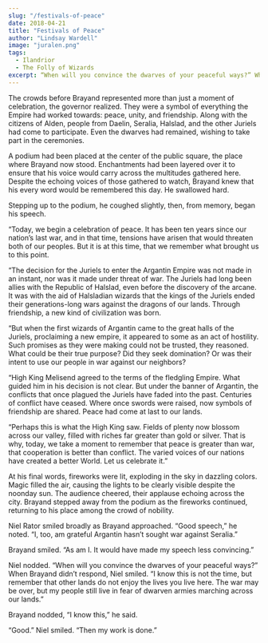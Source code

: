 ```yaml
---
slug: "/festivals-of-peace"
date: 2018-04-21
title: "Festivals of Peace"
author: "Lindsay Wardell"
image: "juralen.png"
tags:
  - Ilandrior
  - The Folly of Wizards
excerpt: “When will you convince the dwarves of your peaceful ways?” When Brayand didn’t respond, Niel smiled. “I know this is not the time, but remember that other lands do not enjoy the lives you live here. The war may be over, but my people still live in fear of dwarven armies marching across our lands.”
---
```

The crowds before Brayand represented more than just a moment of celebration, the governor realized. They were a symbol of everything the Empire had worked towards: peace, unity, and friendship. Along with the citizens of Alden, people from Daelin, Seralia, Halslad, and the other Juriels had come to participate. Even the dwarves had remained, wishing to take part in the ceremonies.

A podium had been placed at the center of the public square, the place where Brayand now stood. Enchantments had been layered over it to ensure that his voice would carry across the multitudes gathered here. Despite the echoing voices of those gathered to watch, Brayand knew that his every word would be remembered this day. He swallowed hard.

Stepping up to the podium, he coughed slightly, then, from memory, began his speech.

“Today, we begin a celebration of peace. It has been ten years since our nation’s last war, and in that time, tensions have arisen that would threaten both of our peoples. But it is at this time, that we remember what brought us to this point.

“The decision for the Juriels to enter the Argantin Empire was not made in an instant, nor was it made under threat of war. The Juriels had long been allies with the Republic of Halslad, even before the discovery of the arcane. It was with the aid of Halsladian wizards that the kings of the Juriels ended their generations-long wars against the dragons of our lands. Through friendship, a new kind of civilization was born.

“But when the first wizards of Argantin came to the great halls of the Juriels, proclaiming a new empire, it appeared to some as an act of hostility. Such promises as they were making could not be trusted, they reasoned. What could be their true purpose? Did they seek domination? Or was their intent to use our people in war against our neighbors?

“High King Melisend agreed to the terms of the fledgling Empire. What guided him in his decision is not clear. But under the banner of Argantin, the conflicts that once plagued the Juriels have faded into the past. Centuries of conflict have ceased. Where once swords were raised, now symbols of friendship are shared. Peace had come at last to our lands.

“Perhaps this is what the High King saw. Fields of plenty now blossom across our valley, filled with riches far greater than gold or silver. That is why, today, we take a moment to remember that peace is greater than war, that cooperation is better than conflict. The varied voices of our nations have created a better World. Let us celebrate it.”

At his final words, fireworks were lit, exploding in the sky in dazzling colors. Magic filled the air, causing the lights to be clearly visible despite the noonday sun. The audience cheered, their applause echoing across the city. Brayand stepped away from the podium as the fireworks continued, returning to his place among the crowd of nobility.

Niel Rator smiled broadly as Brayand approached. “Good speech,” he noted. “I, too, am grateful Argantin hasn’t sought war against Seralia.”

Brayand smiled. “As am I. It would have made my speech less convincing.”

Niel nodded. “When will you convince the dwarves of your peaceful ways?” When Brayand didn’t respond, Niel smiled. “I know this is not the time, but remember that other lands do not enjoy the lives you live here. The war may be over, but my people still live in fear of dwarven armies marching across our lands.”

Brayand nodded, “I know this,” he said.

“Good.” Niel smiled. “Then my work is done.”